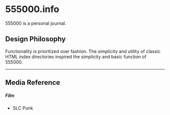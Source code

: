 # 555000.info
555000 is a personal journal.

## Design Philosophy

Functionality is prioritized over fashion. The simplicity and utility of classic HTML index directories inspired the simplicity and basic function of 555000.

___

## Media Reference
##### Film
- SLC Punk
